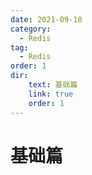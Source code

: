 ```yaml
---
date: 2021-09-10
category:
  - Redis
tag:
  - Redis
order: 1
dir: 
    text: 基础篇
    link: true
    order: 1
---
```


# 基础篇